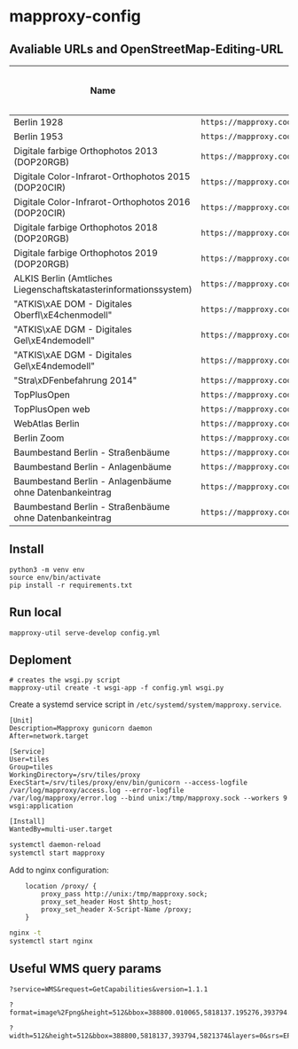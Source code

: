 mapproxy-config
===============

Avaliable URLs and OpenStreetMap-Editing-URL
-------


| Name | URL | Example Usage: Edit OpenStreetMap (OSM) |
|---|---|---|
| Berlin 1928 | `https://mapproxy.codefor.de/tiles/1.0.0/1928/mercator/{z}/{x}/{y}.png` | [Use to edit OSM](https://www.openstreetmap.org/edit/#background=custom:https://mapproxy.codefor.de/tiles/1.0.0/1928/mercator/{z}/{x}/{y}.png%23https://tiles.codefor.de/berlin-2020-truedop/{zoom}/{x}/{y}.png&disable_features=boundaries&map=20.00/52.47241/13.44637) |
| Berlin 1953 | `https://mapproxy.codefor.de/tiles/1.0.0/1953/mercator/{z}/{x}/{y}.png` | [Use to edit OSM](https://www.openstreetmap.org/edit/#background=custom:https://mapproxy.codefor.de/tiles/1.0.0/1953/mercator/{z}/{x}/{y}.png%23https://tiles.codefor.de/berlin-2020-truedop/{zoom}/{x}/{y}.png&disable_features=boundaries&map=20.00/52.47241/13.44637) |
| Digitale farbige Orthophotos 2013 (DOP20RGB) | `https://mapproxy.codefor.de/tiles/1.0.0/2013/mercator/{z}/{x}/{y}.png` | [Use to edit OSM](https://www.openstreetmap.org/edit/#background=custom:https://mapproxy.codefor.de/tiles/1.0.0/2013/mercator/{z}/{x}/{y}.png%23https://tiles.codefor.de/berlin-2020-truedop/{zoom}/{x}/{y}.png&disable_features=boundaries&map=20.00/52.47241/13.44637) |
| Digitale Color-Infrarot-Orthophotos 2015 (DOP20CIR) | `https://mapproxy.codefor.de/tiles/1.0.0/2015_cir/mercator/{z}/{x}/{y}.png` | [Use to edit OSM](https://www.openstreetmap.org/edit/#background=custom:https://mapproxy.codefor.de/tiles/1.0.0/2015_cir/mercator/{z}/{x}/{y}.png%23https://tiles.codefor.de/berlin-2020-truedop/{zoom}/{x}/{y}.png&disable_features=boundaries&map=20.00/52.47241/13.44637) |
| Digitale Color-Infrarot-Orthophotos 2016 (DOP20CIR) | `https://mapproxy.codefor.de/tiles/1.0.0/2016_cir/mercator/{z}/{x}/{y}.png` | [Use to edit OSM](https://www.openstreetmap.org/edit/#background=custom:https://mapproxy.codefor.de/tiles/1.0.0/2016_cir/mercator/{z}/{x}/{y}.png%23https://tiles.codefor.de/berlin-2020-truedop/{zoom}/{x}/{y}.png&disable_features=boundaries&map=20.00/52.47241/13.44637) |
| Digitale farbige Orthophotos 2018 (DOP20RGB) | `https://mapproxy.codefor.de/tiles/1.0.0/2018/mercator/{z}/{x}/{y}.png` | [Use to edit OSM](https://www.openstreetmap.org/edit/#background=custom:https://mapproxy.codefor.de/tiles/1.0.0/2018/mercator/{z}/{x}/{y}.png%23https://tiles.codefor.de/berlin-2020-truedop/{zoom}/{x}/{y}.png&disable_features=boundaries&map=20.00/52.47241/13.44637) |
| Digitale farbige Orthophotos 2019 (DOP20RGB) | `https://mapproxy.codefor.de/tiles/1.0.0/2019/mercator/{z}/{x}/{y}.png` | [Use to edit OSM](https://www.openstreetmap.org/edit/#background=custom:https://mapproxy.codefor.de/tiles/1.0.0/2019/mercator/{z}/{x}/{y}.png%23https://tiles.codefor.de/berlin-2020-truedop/{zoom}/{x}/{y}.png&disable_features=boundaries&map=20.00/52.47241/13.44637) |
| ALKIS Berlin (Amtliches Liegenschaftskatasterinformationssystem) | `https://mapproxy.codefor.de/tiles/1.0.0/alkis_30/mercator/{z}/{x}/{y}.png` | [Use to edit OSM](https://www.openstreetmap.org/edit/#background=custom:https://mapproxy.codefor.de/tiles/1.0.0/alkis_30/mercator/{z}/{x}/{y}.png%23https://tiles.codefor.de/berlin-2020-truedop/{zoom}/{x}/{y}.png&disable_features=boundaries&map=20.00/52.47241/13.44637) |
| "ATKIS\xAE DOM - Digitales Oberfl\xE4chenmodell" | `https://mapproxy.codefor.de/tiles/1.0.0/atkis_dom/mercator/{z}/{x}/{y}.png` | [Use to edit OSM](https://www.openstreetmap.org/edit/#background=custom:https://mapproxy.codefor.de/tiles/1.0.0/atkis_dom/mercator/{z}/{x}/{y}.png%23https://tiles.codefor.de/berlin-2020-truedop/{zoom}/{x}/{y}.png&disable_features=boundaries&map=20.00/52.47241/13.44637) |
| "ATKIS\xAE DGM - Digitales Gel\xE4ndemodell" | `https://mapproxy.codefor.de/tiles/1.0.0/atkis_dgm_1/mercator/{z}/{x}/{y}.png` | [Use to edit OSM](https://www.openstreetmap.org/edit/#background=custom:https://mapproxy.codefor.de/tiles/1.0.0/atkis_dgm_1/mercator/{z}/{x}/{y}.png%23https://tiles.codefor.de/berlin-2020-truedop/{zoom}/{x}/{y}.png&disable_features=boundaries&map=20.00/52.47241/13.44637) |
| "ATKIS\xAE DGM - Digitales Gel\xE4ndemodell" | `https://mapproxy.codefor.de/tiles/1.0.0/atkis_dgm_3/mercator/{z}/{x}/{y}.png` | [Use to edit OSM](https://www.openstreetmap.org/edit/#background=custom:https://mapproxy.codefor.de/tiles/1.0.0/atkis_dgm_3/mercator/{z}/{x}/{y}.png%23https://tiles.codefor.de/berlin-2020-truedop/{zoom}/{x}/{y}.png&disable_features=boundaries&map=20.00/52.47241/13.44637) |
| "Stra\xDFenbefahrung 2014" | `https://mapproxy.codefor.de/tiles/1.0.0/strassenbefahrung/mercator/{z}/{x}/{y}.png` | [Use to edit OSM](https://www.openstreetmap.org/edit/#background=custom:https://mapproxy.codefor.de/tiles/1.0.0/strassenbefahrung/mercator/{z}/{x}/{y}.png%23https://tiles.codefor.de/berlin-2020-truedop/{zoom}/{x}/{y}.png&disable_features=boundaries&map=20.00/52.47241/13.44637) |
| TopPlusOpen | `https://mapproxy.codefor.de/tiles/1.0.0/topplus_p5/mercator/{z}/{x}/{y}.png` | [Use to edit OSM](https://www.openstreetmap.org/edit/#background=custom:https://mapproxy.codefor.de/tiles/1.0.0/topplus_p5/mercator/{z}/{x}/{y}.png%23https://tiles.codefor.de/berlin-2020-truedop/{zoom}/{x}/{y}.png&disable_features=boundaries&map=20.00/52.47241/13.44637) |
| TopPlusOpen web | `https://mapproxy.codefor.de/tiles/1.0.0/topplus_web/mercator/{z}/{x}/{y}.png` | [Use to edit OSM](https://www.openstreetmap.org/edit/#background=custom:https://mapproxy.codefor.de/tiles/1.0.0/topplus_web/mercator/{z}/{x}/{y}.png%23https://tiles.codefor.de/berlin-2020-truedop/{zoom}/{x}/{y}.png&disable_features=boundaries&map=20.00/52.47241/13.44637) |
| WebAtlas Berlin | `https://mapproxy.codefor.de/tiles/1.0.0/webatlas/mercator/{z}/{x}/{y}.png` | [Use to edit OSM](https://www.openstreetmap.org/edit/#background=custom:https://mapproxy.codefor.de/tiles/1.0.0/webatlas/mercator/{z}/{x}/{y}.png%23https://tiles.codefor.de/berlin-2020-truedop/{zoom}/{x}/{y}.png&disable_features=boundaries&map=20.00/52.47241/13.44637) |
| Berlin Zoom | `https://mapproxy.codefor.de/tiles/1.0.0/zoom/mercator/{z}/{x}/{y}.png` | [Use to edit OSM](https://www.openstreetmap.org/edit/#background=custom:https://mapproxy.codefor.de/tiles/1.0.0/zoom/mercator/{z}/{x}/{y}.png%23https://tiles.codefor.de/berlin-2020-truedop/{zoom}/{x}/{y}.png&disable_features=boundaries&map=20.00/52.47241/13.44637) |
| Baumbestand Berlin - Straßenbäume | `https://mapproxy.codefor.de/tiles/1.0.0/baumbestand_0/mercator/{z}/{x}/{y}.png` | [Use to edit OSM](https://www.openstreetmap.org/edit/#background=custom:https://mapproxy.codefor.de/tiles/1.0.0/baumbestand_0/mercator/{z}/{x}/{y}.png%23https://tiles.codefor.de/berlin-2020-truedop/{zoom}/{x}/{y}.png&disable_features=boundaries&map=20.00/52.47241/13.44637) |
| Baumbestand Berlin - Anlagenbäume | `https://mapproxy.codefor.de/tiles/1.0.0/baumbestand_1/mercator/{z}/{x}/{y}.png` | [Use to edit OSM](https://www.openstreetmap.org/edit/#background=custom:https://mapproxy.codefor.de/tiles/1.0.0/baumbestand_1/mercator/{z}/{x}/{y}.png%23https://tiles.codefor.de/berlin-2020-truedop/{zoom}/{x}/{y}.png&disable_features=boundaries&map=20.00/52.47241/13.44637) |
| Baumbestand Berlin - Anlagenbäume ohne Datenbankeintrag | `https://mapproxy.codefor.de/tiles/1.0.0/baumbestand_3/mercator/{z}/{x}/{y}.png` | [Use to edit OSM](https://www.openstreetmap.org/edit/#background=custom:https://mapproxy.codefor.de/tiles/1.0.0/baumbestand_3/mercator/{z}/{x}/{y}.png%23https://tiles.codefor.de/berlin-2020-truedop/{zoom}/{x}/{y}.png&disable_features=boundaries&map=20.00/52.47241/13.44637) |
| Baumbestand Berlin - Straßenbäume ohne Datenbankeintrag | `https://mapproxy.codefor.de/tiles/1.0.0/baumbestand_4/mercator/{z}/{x}/{y}.png` | [Use to edit OSM](https://www.openstreetmap.org/edit/#background=custom:https://mapproxy.codefor.de/tiles/1.0.0/baumbestand_4/mercator/{z}/{x}/{y}.png%23https://tiles.codefor.de/berlin-2020-truedop/{zoom}/{x}/{y}.png&disable_features=boundaries&map=20.00/52.47241/13.44637) |



Install
-------

```
python3 -m venv env
source env/bin/activate
pip install -r requirements.txt
```

Run local
---------

```
mapproxy-util serve-develop config.yml
```

Deploment
---------

```
# creates the wsgi.py script
mapproxy-util create -t wsgi-app -f config.yml wsgi.py
```

Create a systemd service script in `/etc/systemd/system/mapproxy.service`.

```
[Unit]
Description=Mapproxy gunicorn daemon
After=network.target

[Service]
User=tiles
Group=tiles
WorkingDirectory=/srv/tiles/proxy
ExecStart=/srv/tiles/proxy/env/bin/gunicorn --access-logfile /var/log/mapproxy/access.log --error-logfile /var/log/mapproxy/error.log --bind unix:/tmp/mapproxy.sock --workers 9 wsgi:application

[Install]
WantedBy=multi-user.target
```

```bash
systemctl daemon-reload
systemctl start mapproxy
```

Add to nginx configuration:

```
    location /proxy/ {
        proxy_pass http://unix:/tmp/mapproxy.sock;
        proxy_set_header Host $http_host;
        proxy_set_header X-Script-Name /proxy;
    }
```

```bash
nginx -t
systemctl start nginx
```


Useful WMS query params
-----------------------

```
?service=WMS&request=GetCapabilities&version=1.1.1

?format=image%2Fpng&height=512&bbox=388800.010065,5818137.195276,393794.488433,5821374.047744&layers=0&srs=ESPG:25833&style=default&service=WMS&request=GetMap&width=512&version=1.1.1

?width=512&height=512&bbox=388800,5818137,393794,5821374&layers=0&srs=EPSG:4326&styles=default&format=image/png&service=WMS&request=GetMap&version=1.1.1
```
